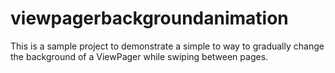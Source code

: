 viewpagerbackgroundanimation
============================

This is a sample project to demonstrate a simple to way to gradually change the background of a ViewPager while swiping between pages.
